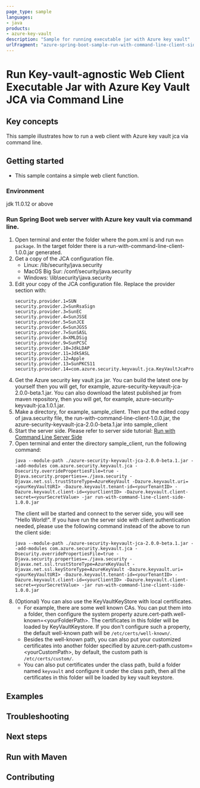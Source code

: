 ```yaml
---
page_type: sample
languages:
- java
products:
- azure-key-vault
description: "Sample for running executable jar with Azure key vault"
urlFragment: "azure-spring-boot-sample-run-with-command-line-client-side"
---
```


# Run Key-vault-agnostic Web Client Executable Jar with Azure Key Vault JCA via Command Line 

## Key concepts
This sample illustrates how to run a web client with Azure key vault jca via command line.

## Getting started


- This sample contains a simple web client function. 

### Environment
jdk 11.0.12 or above

### Run Spring Boot web server with Azure key vault via command line.
1. Open terminal and enter the folder where the pom.xml is and run `mvn package`. In the target folder there is a run-with-command-line-client-1.0.0.jar generated.
2. Get a copy of the JCA configuration file.
    - Linux: <java-home>/lib/security/java.security
    - MacOS Big Sur: <java-home>/conf/security/java.security
    - Windows: <java-home>\lib\security\java.security
3. Edit your copy of the JCA configuration file. Replace the provider section with:
   ```
   security.provider.1=SUN
   security.provider.2=SunRsaSign
   security.provider.3=SunEC
   security.provider.4=SunJSSE
   security.provider.5=SunJCE
   security.provider.6=SunJGSS
   security.provider.7=SunSASL
   security.provider.8=XMLDSig
   security.provider.9=SunPCSC
   security.provider.10=JdkLDAP
   security.provider.11=JdkSASL
   security.provider.12=Apple
   security.provider.13=SunPKCS11
   security.provider.14=com.azure.security.keyvault.jca.KeyVaultJcaProvider
   ```
4. Get the Azure security key vault jca jar. You can build the latest one by yourself then you will get, for example, azure-security-keyvault-jca-2.0.0-beta.1.jar. You can also download the latest published jar from maven repository, then you will get, for example, azure-security-keyvault-jca.1.0.1.jar.
5. Make a directory, for example, sample_client. Then put the edited copy of java.security file, the run-with-command-line-client-1.0.0.jar, the azure-security-keyvault-jca-2.0.0-beta.1.jar into sample_client
6. Start the server side. Please refer to server side tutorial: [Run with Command Line Server Side][run_with_command_line_server_side]  
7. Open terminal and enter the directory sample_client, run the following command:
   ```
   java --module-path ./azure-security-keyvault-jca-2.0.0-beta.1.jar --add-modules com.azure.security.keyvault.jca -Dsecurity.overridePropertiesFile=true -Djava.security.properties==./java.security -Djavax.net.ssl.trustStoreType=AzureKeyVault -Dazure.keyvault.uri=<yourKeyVaultURI> -Dazure.keyvault.tenant-id=<yourTenantID> -Dazure.keyvault.client-id=<yourClientID> -Dazure.keyvault.client-secret=<yourSecretValue> -jar run-with-command-line-client-side-1.0.0.jar
   ```
   The client will be started and connect to the server side, you will see "Hello World!". If you have run the server side with client authentication needed, please use the following command instead of the above to run the client side:
   ```
   java --module-path ./azure-security-keyvault-jca-2.0.0-beta.1.jar --add-modules com.azure.security.keyvault.jca -Dsecurity.overridePropertiesFile=true -Djava.security.properties==./java.security -Djavax.net.ssl.trustStoreType=AzureKeyVault -Djavax.net.ssl.keyStoreType=AzureKeyVault -Dazure.keyvault.uri=<yourKeyVaultURI> -Dazure.keyvault.tenant-id=<yourTenantID> -Dazure.keyvault.client-id=<yourClientID> -Dazure.keyvault.client-secret=<yourSecretValue> -jar run-with-command-line-client-side-1.0.0.jar
   ```
8. (Optional) You can also use the KeyVaultKeyStore with local certificates.
   - For example, there are some well known CAs. You can put them into a folder, then configure the system property azure.cert-path.well-known=\<yourFolderPath>. The certificates in this folder will be loaded by KeyVaultKeystore. If you don't configure such a property, the default well-known path will be `/etc/certs/well-known/`.
   - Besides the well-known path, you can also put your customized certificates into another folder specified by azure.cert-path.custom=\<yourCustomPath>, by default, the custom path is `/etc/certs/custom/`.
   - You can also put certificates under the class path, build a folder named `keyvault` and configure it under the class path, then all the certificates in this folder will be loaded by key vault keystore.


## Examples
## Troubleshooting
## Next steps
## Run with Maven
## Contributing

<!-- LINKS -->

[run_with_command_line_server_side]: https://github.com/Azure-Samples/azure-spring-boot-samples/tree/main/keyvault/azure-security-keyvault-jca/run-with-command-line-server-side/README.md